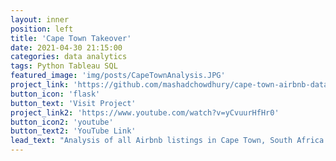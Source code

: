 ```yaml
---
layout: inner
position: left
title: 'Cape Town Takeover'
date: 2021-04-30 21:15:00
categories: data analytics
tags: Python Tableau SQL
featured_image: 'img/posts/CapeTownAnalysis.JPG'
project_link: 'https://github.com/mashadchowdhury/cape-town-airbnb-data-analysis.git'
button_icon: 'flask'
button_text: 'Visit Project'
project_link2: 'https://www.youtube.com/watch?v=yCvuurHfHr0'
button_icon2: 'youtube'
button_text2: 'YouTube Link'
lead_text: "Analysis of all Airbnb listings in Cape Town, South Africa using Tableau and Python"
---
```

